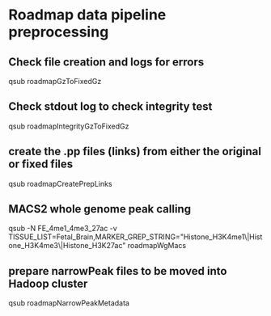 # Roadmap data pipeline preprocessing

## Check file creation and logs for errors
qsub roadmapGzToFixedGz

## Check stdout log to check integrity test
qsub roadmapIntegrityGzToFixedGz

## create the .pp files (links) from either the original or fixed files
qsub roadmapCreatePrepLinks

## MACS2 whole genome peak calling
qsub -N FE_4me1_4me3_27ac -v TISSUE_LIST=Fetal_Brain,MARKER_GREP_STRING="Histone_H3K4me1\\\|Histone_H3K4me3\\\|Histone_H3K27ac" roadmapWgMacs

## prepare narrowPeak files to be moved into Hadoop cluster
qsub roadmapNarrowPeakMetadata

